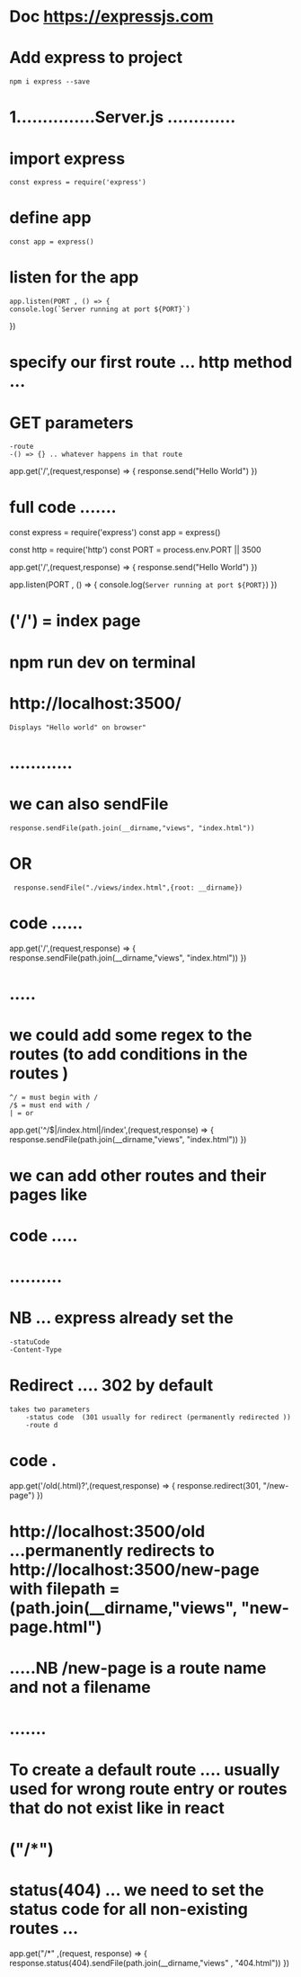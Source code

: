 # Doc   https://expressjs.com 

# Add express to project 
    npm i express --save

# 1...............Server.js .............

# import express 
    const express = require('express') 
# define app 
    const app = express()
# listen for the app 
    app.listen(PORT , () => {
    console.log(`Server running at port ${PORT}`)
})

# specify our first route ... http method ... 

# GET parameters 
    -route 
    -() => {} .. whatever happens in that route 

app.get('/',(request,response) => {
    response.send("Hello World")
})

#  full code .......



const express = require('express') 
const app = express()

const http = require('http')
const  PORT = process.env.PORT || 3500


app.get('/',(request,response) => {
    response.send("Hello World")
})

app.listen(PORT , () => {
    console.log(`Server running at port ${PORT}`)
}) 

# ('/')  = index page 
# npm run dev  on terminal
# http://localhost:3500/  
    Displays "Hello world" on browser" 
# ............

# we can also sendFile 
    response.sendFile(path.join(__dirname,"views", "index.html"))
#   OR 
     response.sendFile("./views/index.html",{root: __dirname})

# code ...... 

app.get('/',(request,response) => {
    response.sendFile(path.join(__dirname,"views", "index.html"))
})


#   .....

# we could add some regex to the routes (to add conditions in the routes )
    ^/ = must begin with / 
    /$ = must end with / 
    | = or 

app.get('^/$|/index.html|/index',(request,response) => {
    response.sendFile(path.join(__dirname,"views", "index.html"))
})

# we can add other routes and their pages like 

# code ..... 

#  ..........

# NB ... express already set the 
    -statuCode 
    -Content-Type


#  Redirect   .... 302 by default 
    takes two parameters 
        -status code  (301 usually for redirect (permanently redirected ))
        -route d
# code .
app.get('/old(.html)?',(request,response) => {
    response.redirect(301, "/new-page")
})

# http://localhost:3500/old  ...permanently redirects to  http://localhost:3500/new-page with filepath = (path.join(__dirname,"views", "new-page.html")
# .....NB /new-page is a route name and not a filename 


# .......



# To create  a default route .... usually used for wrong route entry or routes that do not exist like in react 
# ("/*") 
# status(404) ... we need to set the status code for all non-existing routes ... 


app.get("/*" ,(request, response) => {
    response.status(404).sendFile(path.join(__dirname,"views" , "404.html"))
})













